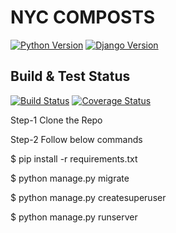# NYC COMPOSTS  

[![Python Version](https://img.shields.io/badge/python-3.7-brightgreen.svg)](https://python.org)
[![Django Version](https://img.shields.io/badge/django-3.2-brightgreen.svg)](https://djangoproject.com)
  
## Build & Test Status  
[![Build Status](https://app.travis-ci.com/gcivil-nyu-org/INET-Monday-Spring2023-Team-4.svg?branch=develop)](https://app.travis-ci.com/gcivil-nyu-org/INET-Monday-Spring2023-Team-4)
[![Coverage Status](https://coveralls.io/repos/github/gcivil-nyu-org/INET-Monday-Spring2023-Team-4/badge.svg?branch=develop)](https://coveralls.io/github/gcivil-nyu-org/INET-Monday-Spring2023-Team-4?branch=develop)
  
Step-1
Clone the Repo

Step-2
Follow below commands 

$ pip install -r requirements.txt

$ python manage.py migrate

$ python manage.py createsuperuser

$ python manage.py runserver
